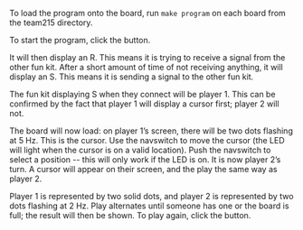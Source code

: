 To load the program onto the board, run `make program` on each board from the team215 directory.

To start the program, click the button.

It will then display an R. This means it is trying to receive a signal from the other fun kit. After a short amount of time of not receiving anything, it will display an S. This means it is sending a signal to the other fun kit.

The fun kit displaying S when they connect will be player 1. This can be confirmed by the fact that player 1 will display a cursor first; player 2 will not.

The board will now load: on player 1’s screen, there will be two dots flashing at 5 Hz. This is the cursor. Use the navswitch to move the cursor (the LED will light when the cursor is on a valid location). Push the navswitch to select a position -- this will only work if the LED is on. It is now player 2’s turn. A cursor will appear on their screen, and the play the same way as player 2.

Player 1 is represented by two solid dots, and player 2 is represented by two dots flashing at 2 Hz. Play alternates until someone has one or the board is full; the result will then be shown. To play again, click the button.
